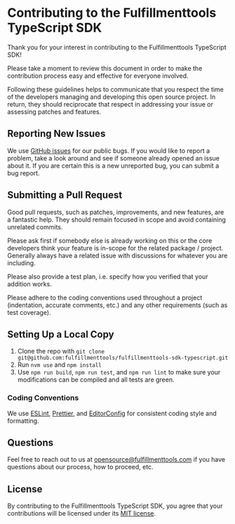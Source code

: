 #  Contributing to the Fulfillmenttools TypeScript SDK

Thank you for your interest in contributing to the Fulfillmenttools TypeScript SDK!

Please take a moment to review this document in order to make the contribution process easy and effective for everyone involved.

Following these guidelines helps to communicate that you respect the time of the developers managing and developing this open source project. In return, they should reciprocate that respect in addressing your issue or assessing patches and features.

## Reporting New Issues

We use [GitHub issues](https://github.com/fulfillmenttools/fulfillmenttools-sdk-typescript/issues) for our public bugs. If you would like to report a problem, take a look around and see if someone already opened an issue about it. If you are certain this is a new unreported bug, you can submit a bug report.

## Submitting a Pull Request

Good pull requests, such as patches, improvements, and new features, are a fantastic help. They should remain focused in scope and avoid containing unrelated commits.

Please ask first if somebody else is already working on this or the core developers think your feature is in-scope for the related package / project. Generally always have a related issue with discussions for whatever you are including.

Please also provide a test plan, i.e. specify how you verified that your addition works.

Please adhere to the coding conventions used throughout a project (indentation, accurate comments, etc.) and any other requirements (such as test coverage).

## Setting Up a Local Copy

1. Clone the repo with `git clone git@github.com:fulfillmenttools/fulfillmenttools-sdk-typescript.git`
1. Run `nvm use` and `npm install`
1. Use `npm run build`, `npm run test`, and `npm run lint` to make sure your modifications can be compiled and all tests are green.

### Coding Conventions

We use [ESLint](https://eslint.org/), [Prettier](https://prettier.io/), and [EditorConfig](https://editorconfig.org/) for consistent coding style and formatting.

## Questions

Feel free to reach out to us at [opensource@fulfillmenttools.com](mailto:opensource@fulfillmenttools.com) if you have questions about our process, how to proceed, etc.

## License

By contributing to the Fulfillmenttools TypeScript SDK, you agree that your contributions will be licensed under its [MIT license](https://github.com/fulfillmenttools/fulfillmenttools-sdk-typescript/blob/master/LICENSE).

